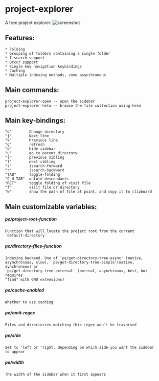 # project-explorer
A tree project explorer.
![screenshot](https://github.com/sabof/project-explorer/raw/master/screenshot.png)

## Features:

    * Folding
    * Grouping of folders containing a single folder
    * I-search support
    * Occur support
    * Single key navigation keybindings
    * Caching
    * Multiple indexing methods, some asynchronous

## Main commands:

    project-explorer-open -- open the sidebar
    project-explorer-helm -- browse the file collection using helm

## Main key-bindings:

    "d"        Change directory
    "j"        Next line
    "k"        Previous line
    "g"        refresh
    "q"        hide sidebar
    "u"        go to parent directory
    "["        previous sibling
    "]"        next sibling
    "s"        isearch-forward
    "r"        isearch-backward
    "TAB"      toggle-folding
    "C-U TAB"  unfold descendants
    "RET"      toggle folding of visit file
    "f"        visit file or directory
    "w"        show the path of file at point, and copy it to clipboard

## Main customizable variables:

##### pe/project-root-function

    Function that will locate the project root from the current
    `default-directory`

##### pe/directory-files-function

    Indexing backend. One of `pe/get-directory-tree-async' (native,
    asynchronous, slow), `pe/get-directory-tree-simple'(native, synchronous) or
    `pe/get-directory-tree-external' (extrnal, asynchronus, best, but requires
    "find" with GNU extensions)

##### pe/cache-enabled

    Whether to use caching

##### pe/omit-regex

    Files and directories matching this regex won't be traversed

##### pe/side

    Set to 'left or 'right, depending on which side you want the sidebar to appear

##### pe/width

    The width of the sidebar when it first appears
